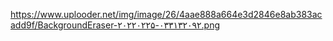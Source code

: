 https://www.uplooder.net/img/image/26/4aae888a664e3d2846e8ab383acadd9f/BackgroundEraser-۲۰۲۲۰۲۲۵-۰۳۳۱۳۲۰۹۲.png
